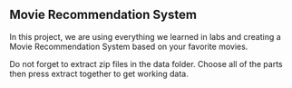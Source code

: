 ## Movie Recommendation System

In this project, we are using everything we learned in labs and creating a Movie Recommendation System based on your favorite movies.

Do not forget to extract zip files in the data folder. Choose all of the parts then press extract together to get working data.
